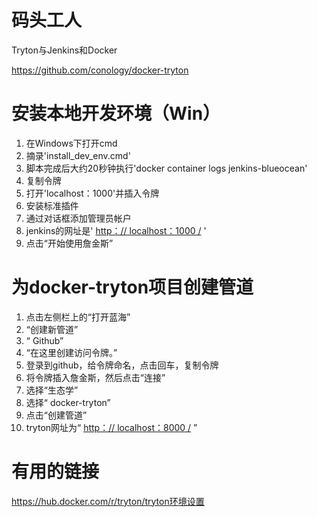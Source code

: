 # 码头工人

Tryton与Jenkins和Docker



https://github.com/conology/docker-tryton





# 安装本地开发环境（Win）

1. 在Windows下打开cmd
2. 摘录'install_dev_env.cmd'
3. 脚本完成后大约20秒钟执行'docker container logs jenkins-blueocean'
4. 复制令牌
5. 打开'localhost：1000'并插入令牌
6. 安装标准插件
7. 通过对话框添加管理员帐户
8. jenkins的网址是' [http：// localhost：1000 /](http://localhost:1000/) '
9. 点击“开始使用詹金斯”

# 为docker-tryton项目创建管道

1. 点击左侧栏上的“打开蓝海”
2. “创建新管道”
3. “ Github”
4. “在这里创建访问令牌。”
5. 登录到github，给令牌命名，点击回车，复制令牌
6. 将令牌插入詹金斯，然后点击“连接”
7. 选择“生态学”
8. 选择“ docker-tryton”
9. 点击“创建管道”
10. tryton网址为“ [http：// localhost：8000 /](http://localhost:8000/) ”

# 有用的链接

https://hub.docker.com/r/tryton/tryton环境设置